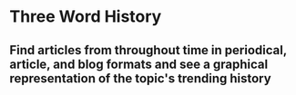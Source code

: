 # Three Word History
## Find articles from throughout time in periodical, article, and blog formats and see a graphical representation of the topic's trending history

